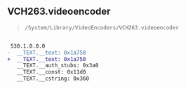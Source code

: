 ## VCH263.videoencoder

> `/System/Library/VideoEncoders/VCH263.videoencoder`

```diff

 530.1.0.0.0
-  __TEXT.__text: 0x1a758
+  __TEXT.__text: 0x1a750
   __TEXT.__auth_stubs: 0x3a0
   __TEXT.__const: 0x11d0
   __TEXT.__cstring: 0x360

```
